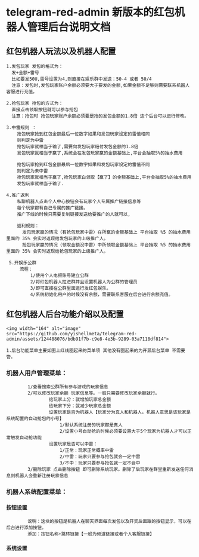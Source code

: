 # telegram-red-admin 新版本的红包机器人管理后台说明文档

## 红包机器人玩法以及机器人配置
    1.发包玩家 发包的格式为：
      发+金额+雷号 
      比如要发50U,雷号设置为4,则直接在娱乐群中发送：50-4 或者 50/4
      注意：发包时,发包玩家账户余额必须要大于要发的金额,如果金额不足够则需要联系机器人客服进行充值。
      
    2.抢包玩家 抢包的方式为：
      直接点击领取按钮就可以参与抢包
      注意：抢包时 抢包玩家账户余额必须要是抢的发包金额的1.8倍 这个后台可以进行修改。
      
    3.中雷规则 ： 
        抢包玩家抢到红包金额最后一位数字如果和发包玩家设定的雷值相同 
        则判定为中雷
        抢包玩家就相当于输了,需要向发包玩家赔付发包金额的1.8倍
        发包玩家就相当于赢了,系统会在发包玩家赢的金额基础上,平台会抽取5%的抽水费用
        
        抢包玩家抢到红包金额最后一位数字如果和发包玩家设定的雷值不同 
        则判定为未中雷
        抢包玩家就相当于赢了,抢包玩家白领取【赢了】的金额基础上,平台会抽取5%的抽水费用
        发包玩家就相当于输了.  
        
    4.推广返利
        私聊机器人点击个人中心按钮会有玩家个人专属推广链接信息等
        每个玩家都有自己专属的推广链接。
        推广下线的时候只需要复制链接发送给要推广的人就可以,
        
        返利规则：
          发包玩家赢的情况（有抢包玩家中雷）在所赢的金额基础上 平台抽取 %5 的抽水费用里面的 35% 会实时返现给发包玩家的上级推广人。
          抢包玩家赢的情况（领取金额没中雷）中所领取金额基础上 平台抽取 %5 的抽水费用里面的 35% 会实时返现给抢包玩家的上级推广人。

     5.开娱乐公群
         流程：
             1/使用个人电报账号建立公群
             2/将红包机器人拉进群并且设置机器人为公群的管理员
             3/即可直接在公群里面进行发红包娱乐。
             4/系统初始化用户的时候没有余额，需要联系客服在后台进行余额充值。
   
   
## 红包机器人后台功能介绍以及配置
    <img width="164" alt="image" src="https://github.com/yishellmeta/telegram-red-admin/assets/124488076/bdb91f7b-c9e8-4e3b-9289-03a7118df814">

    1.后台功能菜单主要如图上红线圈起来的菜单项 其他没有圈起来的为开源后台菜单 不需要管。

### 机器人用户管理菜单：    
            1/查看搜索公群所有参与游戏的玩家信息
            2/可以修改玩家余额 玩家信息等。一般只需要修改玩家余额就行。
                    给玩家上分：就增加玩家总金额
                    给玩家下分：就减少玩家总金额
                    设置玩家是否为机器人【玩家分为真人和机器人。机器人意思是该玩家是系统配置的自动抢包的小号】
                        1/默认系统注册的玩家都是真人
                        2/设置小号自动抢的时候必须要设置大于5个玩家为机器人才可以正常触发自动抢功能
                    设置玩家是否可以中雷：
                        1/正常：玩家正常概率中雷
                        2/中雷：玩家只要参与抢包就会一定中雷
                        3/不中：玩家只要参与抢包就一定不会中
            3/删除玩家 点击删除按钮 即可删除系统玩家。删除了后玩家在群里重新发送任何消息则机器人会重新注册玩家信息      






### 机器人系统配置菜单：   

#### 按钮设置
            说明：这块的按钮是机器人在聊天界面每次发包以及开奖后面跟的按钮显示，可以在后台进行添加按钮。
            添加：按钮名称+跳转链接【一般为频道链接或者个人客服链接】

#### 系统设置      
            
            

















      









        
